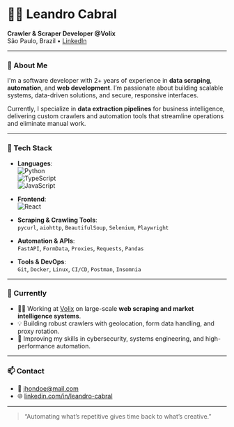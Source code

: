 # 👨‍💻 Leandro Cabral

**Crawler & Scraper Developer @Volix**  
São Paulo, Brazil • [LinkedIn](https://www.linkedin.com/in/leandro-cabral/)

---

### 🚀 About Me

I'm a software developer with 2+ years of experience in **data scraping**, **automation**, and **web development**. I’m passionate about building scalable systems, data-driven solutions, and secure, responsive interfaces.

Currently, I specialize in **data extraction pipelines** for business intelligence, delivering custom crawlers and automation tools that streamline operations and eliminate manual work.

---

### 🧰 Tech Stack

- **Languages**:  
  ![Python](https://img.shields.io/badge/Python-3670A0?style=for-the-badge&logo=python&logoColor=white)  
  ![TypeScript](https://img.shields.io/badge/TypeScript-007ACC?style=for-the-badge&logo=typescript&logoColor=white)  
  ![JavaScript](https://img.shields.io/badge/JavaScript-F7DF1E?style=for-the-badge&logo=javascript&logoColor=black)

- **Frontend**:  
  ![React](https://img.shields.io/badge/React-20232A?style=for-the-badge&logo=react&logoColor=61DAFB)

- **Scraping & Crawling Tools**:  
  `pycurl`, `aiohttp`, `BeautifulSoup`, `Selenium`, `Playwright`

- **Automation & APIs**:  
  `FastAPI`, `FormData`, `Proxies`, `Requests`, `Pandas`

- **Tools & DevOps**:  
  `Git`, `Docker`, `Linux`, `CI/CD`, `Postman`, `Insomnia`

---

### 📌 Currently

- 👨‍💼 Working at [Volix](https://volix.com.br) on large-scale **web scraping and market intelligence systems**.
- 💡 Building robust crawlers with geolocation, form data handling, and proxy rotation.
- 🔐 Improving my skills in cybersecurity, systems engineering, and high-performance automation.

---

### 📫 Contact

- 📧 [jhondoe@mail.com](mailto:jhondoe@mail.com)  
- 🌐 [linkedin.com/in/leandro-cabral](https://www.linkedin.com/in/leandro-cabral/)

---

> “Automating what’s repetitive gives time back to what’s creative.”
